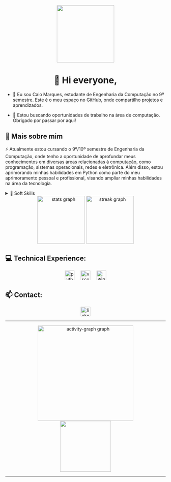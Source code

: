 <!--título-->

<div align="center">
  <img height="180" src="https://cdn.discordapp.com/attachments/1083113986146455624/1215372568299569152/Cyberpunk02_1.gif?ex=65fc82e8&is=65ea0de8&hm=0865419ac915cadc67b3c0d1e7e42f2a33d325502743e3189bbdf41412cb66f1&"  />
</div>

<!-- Presentation -->

<h1 align="center">👋  Hi everyone,</h1>

- <p align="left">🚀 Eu sou Caio Marques, estudante de Engenharia da Computação no 9º semestre. Este é o meu espaço no GitHub, onde compartilho projetos e aprendizados.</p>

- <p align="left">🔭 Estou buscando oportunidades de trabalho na área de computação. Obrigado por passar por aqui!</p>

<!-- Dropdown -->

<h2 align="left">🔎 Mais sobre mim</h2>

<p align="left">⚡ Atualmente estou cursando o 9º/10º semestre de Engenharia da Computação, onde tenho a oportunidade de aprofundar meus conhecimentos em diversas áreas relacionadas à computação, como programação, sistemas operacionais, redes e eletrônica. Além disso, estou aprimorando minhas habilidades em Python como parte do meu aprimoramento pessoal e profissional, visando ampliar minhas habilidades na área da tecnologia.</p>

<!-- Soft Skills -->

<details>
  <summary> 💭 Soft Skills </summary>
  - Organização e planejamento;<br>
  - Comunicação eficaz;<br>
  - Trabalho em equipe;<br>
  - Adaptabilidade;<br>
  - Resolução de problemas.
</details>

<!-- GithubStats -->

<div align="center">
  <img src="https://github-readme-stats.vercel.app/api?username=MarqCaio&hide_title=false&hide_rank=true&show_icons=true&include_all_commits=true&count_private=true&disable_animations=false&theme=tokyonight&locale=en&hide_border=true&order=1" height="150" alt="stats graph"  />
  
  <img src="https://streak-stats.demolab.com?user=MarqCaio&locale=en&mode=daily&theme=tokyonight&hide_border=true&border_radius=5&order=3" height="150" alt="streak graph"  />
</div>


<!-- Technical Experience -->

<h2 align="left">💻 Technical Experience:</h2>

<div align="center">
  <img src="https://cdn.jsdelivr.net/gh/devicons/devicon/icons/python/python-original.svg" height="30" alt="python logo"  />
  <img width="12" />
  <img src="https://cdn.jsdelivr.net/gh/devicons/devicon/icons/vscode/vscode-original.svg" height="30" alt="vscode logo"  />
  <img width="12" />
  <img src="https://cdn.jsdelivr.net/gh/devicons/devicon/icons/windows8/windows8-original.svg" height="30" alt="windows8 logo"  />
</div>

<!-- Contact -->

<h2 align="left">📫 Contact:</h2>

<div align="center">
  <a href="https://www.linkedin.com/in/marqcaio/" target="_blank">
    <img src="https://img.shields.io/static/v1?message=LinkedIn&logo=linkedin&label=&color=0077B5&logoColor=white&labelColor=&style=for-the-badge" height="30" alt="linkedin logo"  />
  </a>
</div>

---

<!-- Graph -->

<div align="center">
  <img src="https://github-readme-activity-graph.vercel.app/graph?username=MarqCaio&radius=16&theme=tokyo-night&area=true&order=5&hide_border=true" height="300" alt="activity-graph graph"  />
</div>

<!-- Gif -->

<div align="center">
  <img height="160" src="https://cdn.discordapp.com/attachments/1083113986146455624/1215372630190854235/Cyberpunk02_2.gif?ex=65fc82f7&is=65ea0df7&hm=c704ed6af672e37bc80d5be63033d464500d10799f05ffec3000f660d73a3e83&"  />
</div>

 ---
